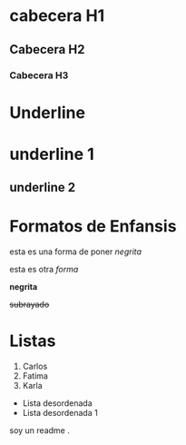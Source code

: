 # cabecera H1
## Cabecera H2
### Cabecera H3

# Underline

underline 1
========================

underline 2 
---------------

# Formatos de Enfansis 

esta es una forma de poner *negrita*

esta es otra _forma_

**negrita**

~~subrayado~~

# Listas
1. Carlos
2. Fatima
3. Karla

- Lista desordenada 
- Lista desordenada 1 


soy un readme .